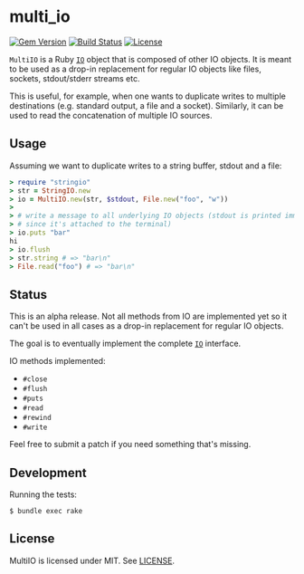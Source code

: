 multi_io
==============================================================================
[![Gem Version](https://badge.fury.io/rb/multi_io.svg)](https://badge.fury.io/rb/multi_io)
[![Build Status](https://travis-ci.org/agis/multi_io.svg?branch=master)](https://travis-ci.org/agis/multi_io)
[![License](https://img.shields.io/github/license/mashape/apistatus.svg)](LICENSE)

`MultiIO` is a Ruby [`IO`](https://ruby-doc.org/core-2.7.1/IO.html) object that
is composed of other IO objects. It is meant to be used as a drop-in replacement for
regular IO objects like files, sockets, stdout/stderr streams etc.

This is useful, for example, when one wants to duplicate writes to multiple destinations (e.g. standard output, a
file and a socket). Similarly, it can be used to read the concatenation of multiple IO sources.




Usage
------------------------------------------------------------------------------

Assuming we want to duplicate writes to a string buffer, stdout and a file:

```ruby
> require "stringio"
> str = StringIO.new
> io = MultiIO.new(str, $stdout, File.new("foo", "w"))
>
> # write a message to all underlying IO objects (stdout is printed immediately
> # since it's attached to the terminal)
> io.puts "bar"
hi
> io.flush
> str.string # => "bar\n"
> File.read("foo") # => "bar\n"
```

Status
------------------------------------------------------------------------------
This is an alpha release. Not all methods from IO are implemented yet so it
can't be used in all cases as a drop-in replacement for regular IO objects.

The goal is to eventually implement the complete [`IO`](https://ruby-doc.org/core-2.7.1/IO.html)
interface.

IO methods implemented:

- `#close`
- `#flush`
- `#puts`
- `#read`
- `#rewind`
- `#write`

Feel free to submit a patch if you need something that's missing.



Development
------------------------------------------------------------------------------
Running the tests:

```shell
$ bundle exec rake
```

License
--------------------------------------------------------------------------
MultiIO is licensed under MIT. See [LICENSE](LICENSE).
